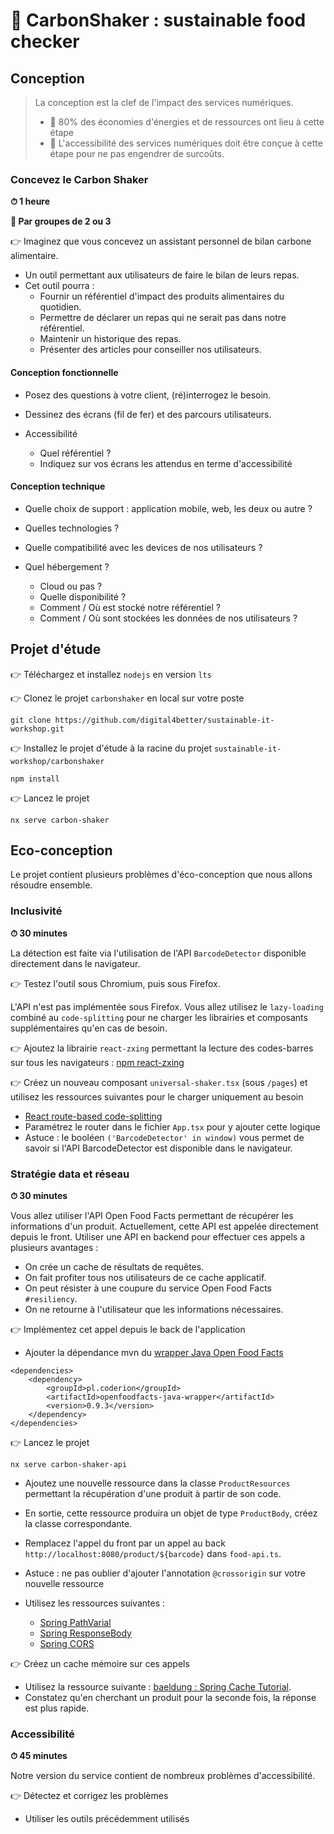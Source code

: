 # 🍹 CarbonShaker : sustainable food checker

## Conception

>La conception est la clef de l'impact des services numériques.
>- 🎯 80% des économies d'énergies et de ressources ont lieu à cette étape
>- 🎯 L'accessibilité des services numériques doit être conçue à cette étape pour ne pas engendrer de surcoûts.

### Concevez le Carbon Shaker

**⏱ 1 heure**

**🤝 Par groupes de 2 ou 3**

👉 Imaginez que vous concevez un assistant personnel de bilan carbone alimentaire.
- Un outil permettant aux utilisateurs de faire le bilan de leurs repas.
- Cet outil pourra : 
  - Fournir un référentiel d'impact des produits alimentaires du quotidien.
  - Permettre de déclarer un repas qui ne serait pas dans notre référentiel.
  - Maintenir un historique des repas.
  - Présenter des articles pour conseiller nos utilisateurs.

#### Conception fonctionnelle
  - Posez des questions à votre client, (ré)interrogez le besoin.
  - Dessinez des écrans (fil de fer) et des parcours utilisateurs.


  - Accessibilité
    - Quel référentiel ?
    - Indiquez sur vos écrans les attendus en terme d'accessibilité

#### Conception technique
  - Quelle choix de support : application mobile, web, les deux ou autre ?
  - Quelles technologies ?
  - Quelle compatibilité avec les devices de nos utilisateurs ?


  - Quel hébergement ? 
    - Cloud ou pas ?
    - Quelle disponibilité ?
    - Comment / Où est stocké notre référentiel ?
    - Comment / Où sont stockées les données de nos utilisateurs ?

## Projet d'étude
👉 Téléchargez et installez `nodejs` en version `lts`

👉 Clonez le projet `carbonshaker` en local sur votre poste

`git clone https://github.com/digital4better/sustainable-it-workshop.git`

👉 Installez le projet d'étude à la racine du projet `sustainable-it-workshop/carbonshaker`

`npm install`

👉 Lancez le projet 

`nx serve carbon-shaker`

## Eco-conception

Le projet contient plusieurs problèmes d'éco-conception que nous allons résoudre ensemble.

### Inclusivité

**⏱ 30 minutes**

La détection est faite via l'utilisation de l'API `BarcodeDetector` disponible directement dans le navigateur.

👉 Testez l'outil sous Chromium, puis sous Firefox.

L'API n'est pas implémentée sous Firefox. 
Vous allez utilisez le `lazy-loading` combiné au `code-splitting` pour ne charger les librairies et composants supplémentaires qu'en cas de besoin.

👉 Ajoutez la librairie `react-zxing` permettant la lecture des codes-barres sur tous les navigateurs : [npm react-zxing](https://www.npmjs.com/package/react-zxing)

👉 Créez un nouveau composant `universal-shaker.tsx` (sous `/pages`) et utilisez les ressources suivantes pour le charger uniquement au besoin
- [React route-based code-splitting](https://reactjs.org/docs/code-splitting.html#route-based-code-splitting)
- Paramétrez le router dans le fichier `App.tsx` pour y ajouter cette logique
- Astuce : le booléen `('BarcodeDetector' in window)` vous permet de savoir si l'API BarcodeDetector est disponible dans le navigateur.

### Stratégie data et réseau

**⏱ 30 minutes**

Vous allez utiliser l'API Open Food Facts permettant de récupérer les informations d'un produit.
Actuellement, cette API est appelée directement depuis le front.
Utiliser une API en backend pour effectuer ces appels a plusieurs avantages :
- On crée un cache de résultats de requêtes.
- On fait profiter tous nos utilisateurs de ce cache applicatif.
- On peut résister à une coupure du service Open Food Facts `#resiliency`.
- On ne retourne à l'utilisateur que les informations nécessaires.

👉 Implémentez cet appel depuis le back de l'application
- Ajouter la dépendance mvn du [wrapper Java Open Food Facts](https://github.com/openfoodfacts/openfoodfacts-java)
```
<dependencies>
    <dependency>
        <groupId>pl.coderion</groupId>
        <artifactId>openfoodfacts-java-wrapper</artifactId>
        <version>0.9.3</version>
    </dependency>
</dependencies>
```

👉 Lancez le projet

`nx serve carbon-shaker-api`

- Ajoutez une nouvelle ressource dans la classe `ProductResources` permettant la récupération d'une produit à partir de son code.
- En sortie, cette ressource produira un objet de type `ProductBody`, créez la classe correspondante.
- Remplacez l'appel du front par un appel au back `http://localhost:8080/product/${barcode}` dans `food-api.ts`.


- ️Astuce : ne pas oublier d'ajouter l'annotation `@crossorigin` sur votre nouvelle ressource


- Utilisez les ressources suivantes :
  - [Spring PathVarial](https://www.baeldung.com/spring-requestparam-vs-pathvariable#query-parameter-vs-uri-path)
  - [Spring ResponseBody](https://www.baeldung.com/spring-request-response-body#requestbody)
  - [Spring CORS](https://www.baeldung.com/spring-cors#1-crossorigin-on-a-requestmapping-annotated-handler-method)

👉 Créez un cache mémoire sur ces appels
- Utilisez la ressource suivante : [baeldung : Spring Cache Tutorial](https://www.baeldung.com/spring-cache-tutorial#1-cacheable).
- Constatez qu'en cherchant un produit pour la seconde fois, la réponse est plus rapide.

### Accessibilité

**⏱ 45 minutes**

Notre version du service contient de nombreux problèmes d'accessibilité.

👉 Détectez et corrigez les problèmes
- Utiliser les outils précédemment utilisés

